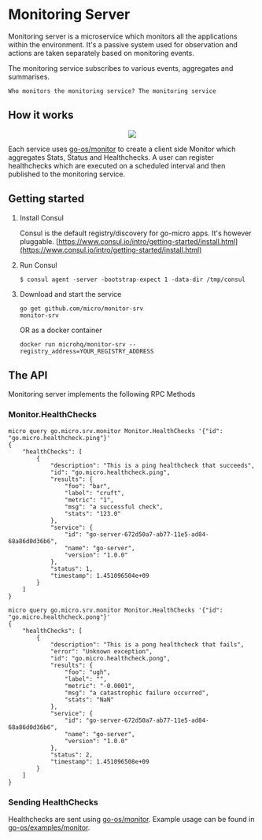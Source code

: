 # Monitoring Server

Monitoring server is a microservice which monitors all the applications within the environment. It's a passive system 
used for observation and actions are taken separately based on monitoring events.

The monitoring service subscribes to various events, aggregates and summarises.

```
Who monitors the monitoring service? The monitoring service
```

## How it works

<p align="center">
  <img src="https://github.com/micro/go-os/blob/master/doc/monitor.png" />
</p>

Each service uses [go-os/monitor](https://godoc.org/github.com/micro/go-os/monitor) to create a client 
side Monitor which aggregates Stats, Status and Healthchecks. A user can register healthchecks which are executed 
on a scheduled interval and then published to the monitoring service.

## Getting started

1. Install Consul

	Consul is the default registry/discovery for go-micro apps. It's however pluggable.
	[https://www.consul.io/intro/getting-started/install.html](https://www.consul.io/intro/getting-started/install.html)

2. Run Consul
	```
	$ consul agent -server -bootstrap-expect 1 -data-dir /tmp/consul
	```

3. Download and start the service

	```shell
	go get github.com/micro/monitor-srv
	monitor-srv
	```

	OR as a docker container

	```shell
	docker run microhq/monitor-srv --registry_address=YOUR_REGISTRY_ADDRESS
	```

## The API
Monitoring server implements the following RPC Methods

### Monitor.HealthChecks
```shell
micro query go.micro.srv.monitor Monitor.HealthChecks '{"id": "go.micro.healthcheck.ping"}'
{
	"healthChecks": [
		{
			"description": "This is a ping healthcheck that succeeds",
			"id": "go.micro.healthcheck.ping",
			"results": {
				"foo": "bar",
				"label": "cruft",
				"metric": "1",
				"msg": "a successful check",
				"stats": "123.0"
			},
			"service": {
				"id": "go-server-672d50a7-ab77-11e5-ad84-68a86d0d36b6",
				"name": "go-server",
				"version": "1.0.0"
			},
			"status": 1,
			"timestamp": 1.451096504e+09
		}
	]
}

micro query go.micro.srv.monitor Monitor.HealthChecks '{"id": "go.micro.healthcheck.pong"}'
{
	"healthChecks": [
		{
			"description": "This is a pong healthcheck that fails",
			"error": "Unknown exception",
			"id": "go.micro.healthcheck.pong",
			"results": {
				"foo": "ugh",
				"label": "",
				"metric": "-0.0001",
				"msg": "a catastrophic failure occurred",
				"stats": "NaN"
			},
			"service": {
				"id": "go-server-672d50a7-ab77-11e5-ad84-68a86d0d36b6",
				"name": "go-server",
				"version": "1.0.0"
			},
			"status": 2,
			"timestamp": 1.451096508e+09
		}
	]
}
```

### Sending HealthChecks

Healthchecks are sent using [go-os/monitor](https://github.com/micro/go-os/blob/master/monitor/monitor.go). Example usage can be found in [go-os/examples/monitor](https://github.com/micro/go-os/blob/master/examples/monitor/monitor.go).

